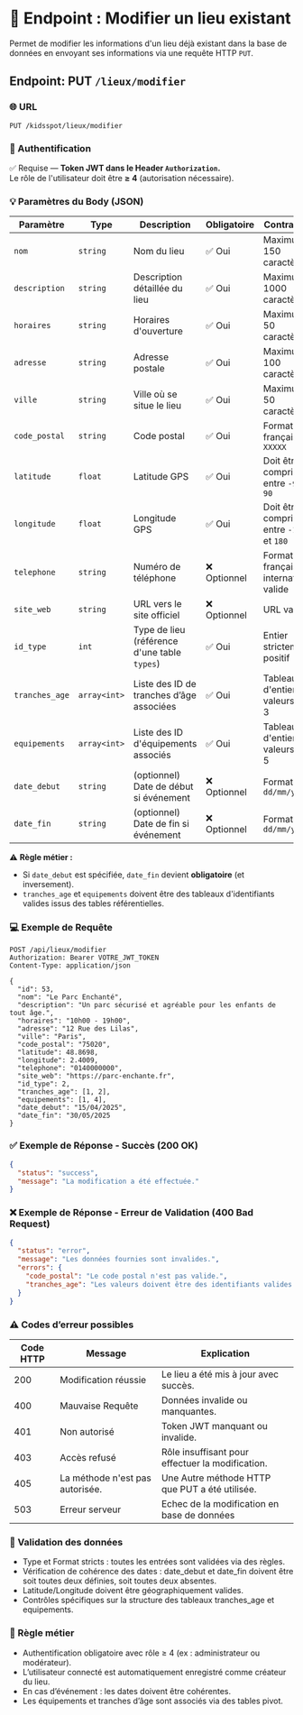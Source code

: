 # 📍 Endpoint : Modifier un lieu existant
Permet de modifier les informations d'un lieu déjà existant dans la base de données en envoyant ses informations via une requête HTTP `PUT`.

## Endpoint: PUT `/lieux/modifier`

### 🌐 URL
```
PUT /kidsspot/lieux/modifier
```

### 🔐 Authentification
✅ Requise — **Token JWT dans le Header `Authorization`.**  
Le rôle de l'utilisateur doit être **≥ 4** (autorisation nécessaire).

### 💡 Paramètres du Body (JSON)
| Paramètre         | Type             | Description                                                | Obligatoire | Contraintes                                        |
|-------------------|------------------|------------------------------------------------------------|-------------|---------------------------------------------------|
| `nom`             | `string`         | Nom du lieu                                                | ✅ Oui      | Maximum 150 caractères                            |
| `description`     | `string`         | Description détaillée du lieu                              | ✅ Oui      | Maximum 1000 caractères                           |
| `horaires`        | `string`         | Horaires d'ouverture                                       | ✅ Oui      | Maximum 50 caractères                             |
| `adresse`         | `string`         | Adresse postale                                            | ✅ Oui      | Maximum 100 caractères                            |
| `ville`           | `string`         | Ville où se situe le lieu                                  | ✅ Oui      | Maximum 50 caractères                             |
| `code_postal`     | `string`         | Code postal                                                | ✅ Oui      | Format français `XXXXX`                           |
| `latitude`        | `float`          | Latitude GPS                                               | ✅ Oui      | Doit être compris entre `-90` et `90`             |
| `longitude`       | `float`          | Longitude GPS                                              | ✅ Oui      | Doit être compris entre `-180` et `180`           |
| `telephone`       | `string`         | Numéro de téléphone                                        | ❌ Optionnel      | Format français / international valide            |
| `site_web`        | `string`         | URL vers le site officiel                                  | ❌ Optionnel      | URL valide                                        |
| `id_type`         | `int`            | Type de lieu (référence d'une table `types`)               | ✅ Oui      | Entier strictement positif                        |
| `tranches_age`    | `array<int>`      | Liste des ID de tranches d’âge associées                   | ✅ Oui      | Tableaux d'entiers, valeurs 1 à 3                 |
| `equipements`     | `array<int>`      | Liste des ID d'équipements associés                        | ✅ Oui      | Tableaux d'entiers, valeurs 1 à 5                 |
| `date_debut`      | `string`          | (optionnel) Date de début si événement                     | ❌ Optionnel| Format `dd/mm/yyyy`                               |
| `date_fin`        | `string`          | (optionnel) Date de fin si événement                       | ❌ Optionnel| Format `dd/mm/yyyy`                               |

⚠️ **Règle métier :**  
- Si `date_debut` est spécifiée, `date_fin` devient **obligatoire** (et inversement).  
- `tranches_age` et `equipements` doivent être des tableaux d'identifiants valides issus des tables référentielles.

### 💻 Exemple de Requête
```http
POST /api/lieux/modifier
Authorization: Bearer VOTRE_JWT_TOKEN
Content-Type: application/json

{
  "id": 53,
  "nom": "Le Parc Enchanté",
  "description": "Un parc sécurisé et agréable pour les enfants de tout âge.",
  "horaires": "10h00 - 19h00",
  "adresse": "12 Rue des Lilas",
  "ville": "Paris",
  "code_postal": "75020",
  "latitude": 48.8698,
  "longitude": 2.4009,
  "telephone": "0140000000",
  "site_web": "https://parc-enchante.fr",
  "id_type": 2,
  "tranches_age": [1, 2],
  "equipements": [1, 4],
  "date_debut": "15/04/2025",
  "date_fin": "30/05/2025
}
```

### ✅ Exemple de Réponse - Succès (200 OK)
```json
{
  "status": "success",
  "message": "La modification a été effectuée."
}
```

### ❌ Exemple de Réponse - Erreur de Validation (400 Bad Request)
```json
{
  "status": "error",
  "message": "Les données fournies sont invalides.",
  "errors": {
    "code_postal": "Le code postal n'est pas valide.",
    "tranches_age": "Les valeurs doivent être des identifiants valides (1 à 3)."
  }
}
```

### ⚠️ Codes d’erreur possibles
| Code HTTP | Message   | Explication                         |
|-----------|-----------|-------------------------------------|
| 200       | Modification réussie        | Le lieu a été mis à jour avec succès. |
| 400       | Mauvaise Requête | Données invalide ou manquantes. |
| 401       | Non autorisé | Token JWT manquant ou invalide. |
| 403 | Accès refusé | Rôle insuffisant pour effectuer la modification. |
| 405 | La méthode n'est pas autorisée. | Une Autre méthode HTTP que PUT a été utilisée. |
| 503 | Erreur serveur | Echec de la modification en base de données |

### 🧠 Validation des données
- Type et Format stricts : toutes les entrées sont validées via des règles.
- Vérification de cohérence des dates : date_debut et date_fin doivent être soit toutes deux définies, soit toutes deux absentes.
- Latitude/Longitude doivent être géographiquement valides.
- Contrôles spécifiques sur la structure des tableaux tranches_age et equipements.

### 💼 Règle métier
- Authentification obligatoire avec rôle ≥ 4 (ex : administrateur ou modérateur).
- L’utilisateur connecté est automatiquement enregistré comme créateur du lieu.
- En cas d’événement : les dates doivent être cohérentes.
- Les équipements et tranches d’âge sont associés via des tables pivot.

